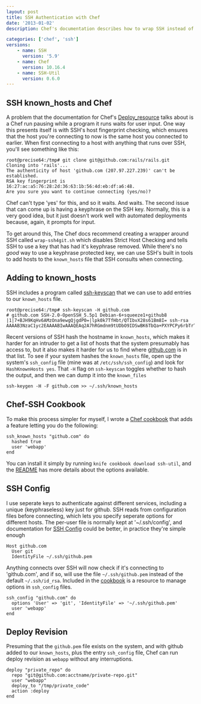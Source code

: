 ```yaml
---
layout: post
title: SSH Authentication with Chef
date: '2013-01-02'
description: Chef's documentation describes how to wrap SSH instead of configuring it. Here's how to configure it.

categories: ['chef', 'ssh']
versions:
    - name: SSH
      version: '5.9'
    - name: Chef
      version: 10.16.4
    - name: SSH-Util
      version: 0.6.0
---
```


## SSH known_hosts and Chef

A problem that the documentation for Chef's [Deploy_resource](http://wiki.opscode.com/display/chef/Deploy+Resource) talks about is a Chef run pausing while a program it runs waits for user input. One way this presents itself is with SSH's host fingerprint checking, which ensures that the host you're connecting to now is the same host you connected to earlier.  When first connecting to a host with anything that runs over SSH, you'll see something like this:

    root@precise64:/tmp# git clone git@github.com:rails/rails.git
    Cloning into 'rails'...
    The authenticity of host 'github.com (207.97.227.239)' can't be established.
    RSA key fingerprint is 16:27:ac:a5:76:28:2d:36:63:1b:56:4d:eb:df:a6:48.
    Are you sure you want to continue connecting (yes/no)?

Chef can't type 'yes' for this, and so it waits. And waits. The second issue that can come up is having a keyphrase on the SSH key. Normally, this is a very good idea, but it just doesn't work well with automated deployments because, again, it prompts for input.

To get around this, The Chef docs recommend creating a wrapper around SSH called `wrap-ssh4git.sh` which disables Strict Host Checking and tells SSH to use a key that has had it's keyphrase removed. While there's no *good* way to use a keyphrase protected key, we can use SSH's built in tools to add hosts to the `known_hosts` file that SSH consults when connecting.
<!-- more -->
## Adding to known_hosts

SSH includes a program called [ssh-keyscan](http://linux.die.net/man/1/ssh-keyscan) that we can use to add entries to our `known_hosts` file.

    root@precise64:/tmp# ssh-keyscan -H github.com
    # github.com SSH-2.0-OpenSSH_5.5p1 Debian-6+squeeze1+github8
    |1|7+BJH9KqHv6AMzOna9ewgQjgdP0=|lpk0k7TfHbt/QTIbvX28s61Bm8I= ssh-rsa AAAAB3NzaC1yc2EAAAABIwAAAQEAq2A7hRGmdnm9tUDbO9IDSwBK6TbQa+PXYPCPy6rbTrTtw7PHkccKrpp0yVhp5HdEIcKr6pLlVDBfOLX9QUsyCOV0wzfjIJNlGEYsdlLJizHhbn2mUjvSAHQqZETYP81eFzLQNnPHt4EVVUh7VfDESU84KezmD5QlWpXLmvU31/yMf+Se8xhHTvKSCZIFImWwoG6mbUoWf9nzpIoaSjB+weqqUUmpaaasXVal72J+UX2B+2RPW3RcT0eOzQgqlJL3RKrTJvdsjE3JEAvGq3lGHSZXy28G3skua2SmVi/w4yCE6gbODqnTWlg7+wC604ydGXA8VJiS5ap43JXiUFFAaQ==

 Recent versions of SSH hash the hostname in `known_hosts`, which makes it harder for an intruder to get a list of hosts that the system presumably has access to, but it also makes it harder for us to find where [github.com](http://github.com) is in that list. To see if your system hashes the `known_hosts` file, open up the system's `ssh_config` file (mine was at `/etc/ssh/ssh_config`) and look for `HashKnownHosts yes`. That `-H` flag on `ssh-keyscan` toggles whether to hash the output, and then we can dump it into the `known_files`

    ssh-keygen -H -F github.com >> ~/.ssh/known_hosts

## Chef-SSH Cookbook

To make this process simpler for myself, I wrote a [Chef cookbook](https://github.com/markolson/chef-ssh) that adds a feature letting you do the following:

    ssh_known_hosts "github.com" do
      hashed true
      user 'webapp'
    end

You can install it simply by running `knife cookbook download ssh-util`, and the [README](https://github.com/markolson/chef-ssh/blob/master/README.md) has more details about the options available.

## SSH Config

I use seperate keys to authenticate against different services, including a unique (keyphraseless) key just for github. SSH reads from configuration files before connecting, which lets you specify seperate options for different hosts. The per-user file is normally kept at  '~/.ssh/config', and documentation for [SSH Config](http://www.openbsd.org/cgi-bin/man.cgi?query=ssh_config) could be better, in practice they're simple enough

    Host github.com
      User git
      IdentityFile ~/.ssh/github.pem

Anything connects over SSH will now check if it's connecting to 'github.com', and if so, will use the file `~/.ssh/github.pem` instead of the default `~/.ssh/id_rsa`. Included in the [cookbook](https://github.com/markolson/chef-ssh) is a resource to manage options in `ssh_config` files.

    ssh_config "github.com" do
      options 'User' => 'git', 'IdentityFile' => '~/.ssh/github.pem'
      user 'webapp'
    end

## Deploy Revision

Presuming that the `github.pem` file exists on the system, and with github added to our `known_hosts`, plus the entry `ssh_config` file, Chef can run deploy revision as `webapp` without any interruptions.

    deploy "private_repo" do
      repo "git@github.com:acctname/private-repo.git"
      user "webapp"
      deploy_to "/tmp/private_code"
      action :deploy
    end

